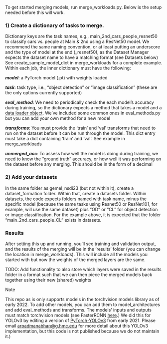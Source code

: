 To get started merging models, run merge_workloads.py. Below is the setup needed before this will work.

### 1) Create a dictionary of tasks to merge.

Dictionary keys are the task names, e.g., main_2nd_cars_people_resnet50 to classify cars vs. people at Main & 2nd using a ResNet50 model. We recommend the same naming convention, or at least putting an underscore and the type of model at the end (_resnet50), as the Dataset Manager expects the dataset name to have a matching format (see Datasets below) See create_sample_model_dict in merge_workloads for a complete example. Within each job, the inner dictionary must have the following:

***model***: a PyTorch model (.pt) with weights loaded

***task***: task type, i.e., “object detection” or “image classification” (these are the only options currently supported)

***eval_method***: We need to periodically check the each model’s accuracy during training, so the dictionary expects a method that takes a model and a [data loader object](https://pytorch.org/tutorials/beginner/basics/data_tutorial.html). We’ve included some common ones in eval_methods.py but you can add your own method for a new model

***transforms***: You must provide the ‘train’ and ‘val’ transforms that need to run on the dataset before it can be run through the model. This dict entry must take a dict containing ‘train’ and ‘val’. See example in merge_workloads

***unmerged_acc***: To assess how well the model is doing during training, we need to know the “ground truth” accuracy, or how well it was performing on the dataset before any merging. This should be in the form of a decimal

### 2) Add your datasets 

In the same folder as gemel_nsdi23 (but not within it), create a dataset_formation folder. Within that, create a datasets folder. Within datasets, the code expects folders named with task name, minus the specific model (because the same tasks using Resnet50 or ResNet101, for example, will use the same dataset) plus “OD” or “CL” for object detection or image classification. For the example above, it is expected that the folder “main_2nd_cars_people_CL” exists in datasets.

### Results ###
After setting this up and running, you’ll see training and validation output, and the results of the merging will be in the ‘results’ folder (you can change the location in merge_workloads). This will include all the models you started with but now the weights of the merged layers are the same. 

TODO: Add functionality to also store which layers were saved in the results folder in a format such that we can then piece the merged models back together using their new (shared) weights

> [!NOTE]
> This repo as is only supports models in the torchvision models library as of early 2022. To add other models, you can add them to model_architectures and add eval_methods and transforms. The models’ inputs and outputs must match torchvision models (see FasterRCNN [here](https://pytorch.org/vision/0.9/models.html#torchvision.models.detection.fasterrcnn_resnet50_fpn).) We did this for YOLOv3 by editing a version of [PyTorch-YOLOv3](https://github.com/eriklindernoren/PyTorch-YOLOv3) from early 2021. Please email arpadmanabhan@g.hmc.edu for more detail about this YOLOv3 implementation, but this code is not published because we do not maintain it.)
